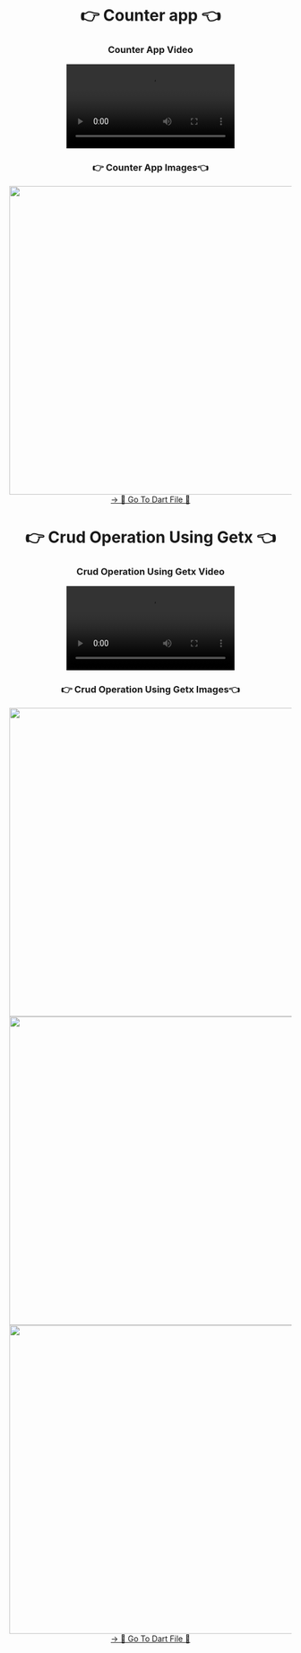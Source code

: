 <h1 align="center">👉 Counter app 👈</h1>

<h3 align="center"> Counter App Video </h3>
<div align="center">
 <video src="https://github.com/user-attachments/assets/ced9cb74-01d7-413d-93ff-9301352da610"> 
</video>
</div>

<h3 align="center">👉 Counter App Images👈</h3>

<div align="center">
  <img height="550"  src="https://github.com/user-attachments/assets/1e034842-d2d1-4358-926a-52c250888bcf" />
</div>
<div align="center">
<a href="https://github.com/YashuPatel1724/adv_flutter_getx/tree/master/lib">-> 📂 Go To Dart File 📂 </a>


<h1 align="center">👉 Crud Operation Using Getx 👈</h1>

<h3 align="center"> Crud Operation Using Getx Video </h3>
<div align="center">
 <video src="https://github.com/user-attachments/assets/d197b8ec-1caa-4cca-9ff3-f6464184f4c1"> 
</video>
</div>

<h3 align="center">👉 Crud Operation Using Getx Images👈</h3>

<div align="center">
  <img height="550"  src="https://github.com/user-attachments/assets/30a4031f-2d8a-42eb-a2ee-bd91a8192739" />
 <img height="550"  src="https://github.com/user-attachments/assets/0049c0c1-9cac-42c8-8e8b-de614bb3aae2" />
 <img height="550"  src="https://github.com/user-attachments/assets/bd4e97a3-f722-4746-9390-dd919d20c436" />
</div>
<div align="center">
<a href="https://github.com/YashuPatel1724/adv_flutter_getx/tree/master/lib/userList">-> 📂 Go To Dart File 📂 </a>
